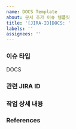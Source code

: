 ```yaml
---
name: DOCS Template
about: 문서 추가 이슈 템플릿
title: '[JIRA-ID]DOCS: '
labels: ''
assignees: ''
---
```


### 이슈 타입

DOCS

### 관련 JIRA ID

### 작업 상세 내용

### References
